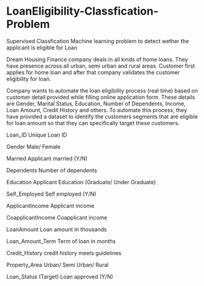 # LoanEligibility-Classfication-Problem
Supervised Classfication Machine learning problem to detect wether the applicant is eligible for Loan 


Dream Housing Finance company deals in all kinds of home loans. They have presence across all urban, semi urban and rural areas. Customer first applies for home loan and after that company validates the customer eligibility for loan.

Company wants to automate the loan eligibility process (real time) based on customer detail provided while filling online application form. These details are Gender, Marital Status, Education, Number of Dependents, Income, Loan Amount, Credit History and others. To automate this process, they have provided a dataset to identify the customers segments that are eligible for loan amount so that they can specifically target these customers. 


Loan_ID	Unique Loan ID

Gender	Male/ Female

Married	Applicant married (Y/N)

Dependents	Number of dependents

Education	Applicant Education (Graduate/ Under Graduate)

Self_Employed	Self employed (Y/N)

ApplicantIncome	Applicant income

CoapplicantIncome	Coapplicant income

LoanAmount	Loan amount in thousands

Loan_Amount_Term	Term of loan in months

Credit_History	credit history meets guidelines

Property_Area	Urban/ Semi Urban/ Rural

Loan_Status	(Target) Loan approved (Y/N)
